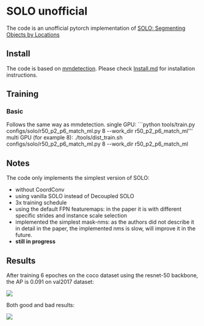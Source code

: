 # SOLO unofficial
The code is an unofficial pytorch implementation of [SOLO: Segmenting Objects by Locations](https://arxiv.org/abs/1912.04488)


## Install
The code is based on [mmdetection](https://github.com/open-mmlab/mmdetection). Please check [Install.md](https://github.com/open-mmlab/mmdetection/blob/master/docs/INSTALL.md) for installation instructions.

## Training 
### Basic
Follows the same way as mmdetection.
single GPU: ```python tools/train.py configs/solo/r50_p2_p6_match_ml.py 8 --work_dir r50_p2_p6_match_ml'''
multi GPU (for example 8): ./tools/dist_train.sh configs/solo/r50_p2_p6_match_ml.py 8 --work_dir r50_p2_p6_match_ml

## Notes

The code only implements the simplest version of SOLO:

* without CoordConv
* using vanilla SOLO instead of Decoupled SOLO
* 3x training schedule
* using the default FPN featuremaps: in the paper it is with different specific strides and instance scale selection
* implemented the simplest mask-nms: as the authors did not describe it in detail in the paper, the implemented nms is slow,  will improve it in the future.
* **still in progress**

## Results

After training 6 epoches on the coco dataset using the resnet-50 backbone, the AP is 0.091 on val2017 dataset:

![](AP.jpg)

Both good and bad results:

![](solo.jpg)



<!--stackedit_data:
eyJoaXN0b3J5IjpbLTYwNzkzNTY2N119
-->
